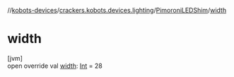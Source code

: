 //[kobots-devices](../../../index.md)/[crackers.kobots.devices.lighting](../index.md)/[PimoroniLEDShim](index.md)/[width](width.md)

# width

[jvm]\
open override val [width](width.md): [Int](https://kotlinlang.org/api/latest/jvm/stdlib/kotlin/-int/index.html) = 28
